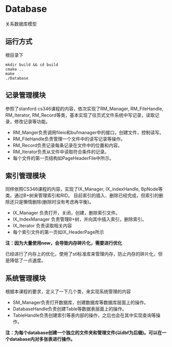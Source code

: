 # Database
关系数据库模型



## 运行方式

根目录下

```
mkdir build && cd build
cmake ..
make
./Database
```



## 记录管理模块

参照了stanford cs346课程的内容，依次实现了RM_Manager, RM_FileHandle, RM_Iterator, RM_Record等类，基本实现了往页式文件系统中写记录，读取记录，修改记录等功能。

* RM_Manger负责调用fileio和bufmanager中的接口，创建文件，控制读写。
* RM_FileHandle负责管理一个文件中的读写记录等操作。
* RM_Record负责记录每条记录在文件中的位置和内容。
* RM_Iterator负责从文件中读取符合条件的记录。
* 每个文件的第一页结构如PageHeaderFile中所示。

## 索引管理模块

同样依照CS346课程的内容，实现了IX_Manager, IX_indexHandle, BpNode等类。通过B+树来管理索引和RID。
目前索引的插入、删除已经完成，但索引的删除还只是懒惰删除(删除时没有考虑再平衡)。

* IX_Manager 负责打开，关闭，创建，删除索引文件。
* IX_IndexManager 负责管理B+树，并向其中插入索引，删除索引。
* IX_Iterator 负责读取相关内容
* 每个索引文件的第一页如IX_HeaderPage所示

**注：因为大量使用new，会导致内存碎片化，需要进行优化**

已经进行了内存上的优化，使用了stl标准库来管理内存，防止内存的碎片化，但是降低了一点速度。

## 系统管理模块

根据本课程的要求，定义了一下几个类，来实现系统管理的内容

* SM_Manager负责打开数据库，创建数据库等数据库层面上的操作。
* DatabaseHandle负责创建Table等数据表层面上的操作。
* TableHandle负责创建索引等表内部的操作，之后也会在其中实现查询等操作。

**注：为每个database创建一个独立的文件夹和管理文件(以dbf为后缀)。可以在一个database内对多张表进行操作。**